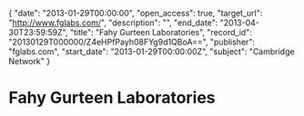 {
  "date": "2013-01-29T00:00:00", 
  "open_access": true, 
  "target_url": "http://www.fglabs.com/", 
  "description": "", 
  "end_date": "2013-04-30T23:59:59Z", 
  "title": "Fahy Gurteen Laboratories", 
  "record_id": "20130129T000000/Z4eHPfPayh08FYg9d1QBoA==", 
  "publisher": "fglabs.com", 
  "start_date": "2013-01-29T00:00:00Z", 
  "subject": "Cambridge Network"
}

# Fahy Gurteen Laboratories

